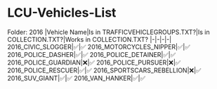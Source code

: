 # LCU-Vehicles-List
Folder: 2016
|Vehicle Name|Is in TRAFFICVEHICLEGROUPS.TXT?|Is in COLLECTION.TXT?|Works in COLLECTION.TXT?
|-|-|-|-|
2016_CIVIC_SLOGGER|✅|✅
2016_MOTORCYCLES_NIPPER|✅|✅
2016_POLICE_DASHER|✅|✅
2016_POLICE_DETAINER|✅|✅
2016_POLICE_GUARDIAN|❌|✅
2016_POLICE_PURSUER|❌|✅
2016_POLICE_RESCUER|✅|✅
2016_SPORTSCARS_REBELLION|❌|✅
2016_SUV_GIANT|✅|✅
2016_VAN_HANKER|✅|✅
